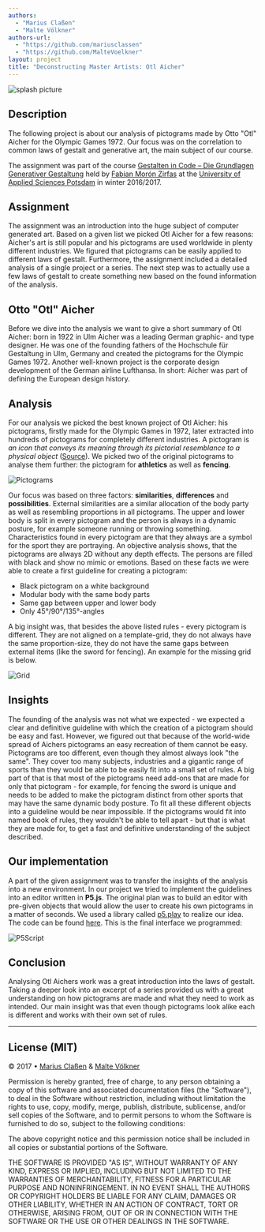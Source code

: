 ```yaml
--- 
authors: 
  - "Marius Claßen"
  - "Malte Völkner"
authors-url: 
  - "https://github.com/mariusclassen"
  - "https://github.com/MalteVoelkner"
layout: project
title: "Deconstructing Master Artists: Otl Aicher"
---
```


![splash picture](https://github.com/MalteVoelkner/gestalten-in-code/blob/master/projects/otl-aicher/splash.png)

## Description
The following project is about our analysis of pictograms made by Otto "Otl" Aicher for the Olympic Games 1972.
Our focus was on the correlation to common laws of gestalt and generative art, the main subject of our course.

The assignment was part of the course [Gestalten in Code – Die Grundlagen Generativer Gestaltung](https://incom.org/workspace/6886) held by [Fabian Morón Zirfas](http://fabianmoronzirfas.me/) at the [University of Applied Sciences Potsdam](https://www.fh-potsdam.de/) in winter 2016/2017.

## Assignment
The assignment was an introduction into the huge subject of computer generated art. Based on a given list we picked Otl Aicher for a few reasons: Aicher's art is still popular and his pictograms are used worldwide in plenty different industries. We figured that pictograms can be easily applied to different laws of gestalt. Furthermore, the assignment included a detailed analysis of a single project or a series. The next step was to actually use a few laws of gestalt to create something new based on the found information of the analysis.

## Otto "Otl" Aicher
Before we dive into the analysis we want to give a short summary of Otl Aicher: born in 1922 in Ulm Aicher was a leading German graphic- and type designer. He was one of the founding fathers of the Hochschule für Gestaltung in Ulm, Germany and created the pictograms for the Olympic Games 1972. Another well-known project is the corporate design development of the German airline Lufthansa. In short: Aicher was part of defining the European design history.

## Analysis
For our analysis we picked the best known project of Otl Aicher: his pictograms, firstly made for the Olympic Games in 1972, later extracted into hundreds of pictograms for completely different industries. A pictogram is *an icon that conveys its meaning through its pictorial resemblance to a physical object* ([Source](https://en.wikipedia.org/wiki/Pictogram)). We picked two of the original pictograms to analyse them further: the pictogram for **athletics** as well as **fencing**.

![Pictograms](https://github.com/MalteVoelkner/gestalten-in-code/blob/master/projects/otl-aicher/assets/images/Pictograms.png)

Our focus was based on three factors: **similarities**, **differences** and **possibilities**. External similarities are a similar allocation of the body party as well as resembling proportions in all pictograms. The upper and lower body is split in every pictogram and the person is always in a dynamic posture, for example someone running or throwing something. Characteristics found in every pictogram are that they always are a symbol for the sport they are portraying. An objective analysis shows, that the pictograms are always 2D without any depth effects. The persons are filled with black and show no mimic or emotions. Based on these facts we were able to create a first guideline for creating a pictogram:

+ Black pictogram on a white background
+ Modular body with the same body parts
+ Same gap between upper and lower body
+ Only 45°/90°/135°-angles

A big insight was, that besides the above listed rules - every pictogram is different. They are not aligned on a template-grid, they do not always have the same proportion-size, they do not have the same gaps between external items (like the sword for fencing). An example for the missing grid is below.

![Grid](https://github.com/MalteVoelkner/gestalten-in-code/blob/master/projects/otl-aicher/assets/images/Grid.png)

## Insights
The founding of the analysis was not what we expected - we expected a clear and definitive guideline with which the creation of a pictogram should be easy and fast. However, we figured out that because of the world-wide spread of Aichers pictograms an easy recreation of them cannot be easy. Pictograms are too different, even though they almost always look "the same". They cover too many subjects, industries and a gigantic range of sports than they would be able to be easily fit into a small set of rules. A big part of that is that most of the pictograms need add-ons that are made for only that pictogram - for example, for fencing the sword is unique and needs to be added to make the pictogram distinct from other sports that may have the same dynamic body posture. To fit all these different objects into a guideline would be near impossible. If the pictograms would fit into named book of rules, they wouldn't be able to tell apart - but that is what they are made for, to get a fast and definitive understanding of the subject described.

## Our implementation
A part of the given assignment was to transfer the insights of the analysis into a new environment. In our project we tried to implement the guidelines into an editor written in **P5.js**. The original plan was to build an editor with pre-given objects that would allow the user to create his own pictograms in a matter of seconds. We used a library called [p5.play](http://p5play.molleindustria.org/) to realize our idea. The code can be found [here](https://github.com/MalteVoelkner/gestalten-in-code/projects/otl-aicher/assets/p5.play-master.rar). This is the final interface we programmed:

![P5Script](https://github.com/MalteVoelkner/gestalten-in-code/blob/master/projects/otl-aicher/assets/images/P5Script.png)

## Conclusion
Analysing Otl Aichers work was a great introduction into the laws of gestalt. Taking a deeper look into an excerpt of a series provided us with a great understanding on how pictograms are made and what they need to work as intended. Our main insight was that even though pictograms look alike each is different and works with their own set of rules.

---

## License (MIT)

© 2017 • [Marius Claßen](https://github.com/mariusclassen) & [Malte Völkner](https://github.com/MalteVoelkner)

Permission is hereby granted, free of charge, to any person obtaining a copy of this software and associated documentation files (the "Software"), to deal in the Software without restriction, including without limitation the rights to use, copy, modify, merge, publish, distribute, sublicense, and/or sell copies of the Software, and to permit persons to whom the Software is furnished to do so, subject to the following conditions:

The above copyright notice and this permission notice shall be included in all copies or substantial portions of the Software.

THE SOFTWARE IS PROVIDED "AS IS", WITHOUT WARRANTY OF ANY KIND, EXPRESS OR IMPLIED, INCLUDING BUT NOT LIMITED TO THE WARRANTIES OF MERCHANTABILITY, FITNESS FOR A PARTICULAR PURPOSE AND NONINFRINGEMENT. IN NO EVENT SHALL THE AUTHORS OR COPYRIGHT HOLDERS BE LIABLE FOR ANY CLAIM, DAMAGES OR OTHER LIABILITY, WHETHER IN AN ACTION OF CONTRACT, TORT OR OTHERWISE, ARISING FROM, OUT OF OR IN CONNECTION WITH THE SOFTWARE OR THE USE OR OTHER DEALINGS IN THE SOFTWARE.


